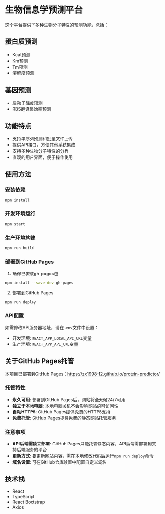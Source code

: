 # 生物信息学预测平台

这个平台提供了多种生物分子特性的预测功能，包括：

## 蛋白质预测
- Kcat预测
- Km预测
- Tm预测
- 溶解度预测

## 基因预测
- 启动子强度预测
- RBS翻译起始率预测

## 功能特点

- 支持单序列预测和批量文件上传
- 提供API接口，方便其他系统集成
- 支持多种生物分子特性的分析
- 直观的用户界面，便于操作使用

## 使用方法

### 安装依赖

```bash
npm install
```

### 开发环境运行

```bash
npm start
```

### 生产环境构建

```bash
npm run build
```

### 部署到GitHub Pages

1. 确保已安装gh-pages包
```bash
npm install --save-dev gh-pages
```

2. 部署到GitHub Pages
```bash
npm run deploy
```

### API配置

如需修改API服务器地址，请在`.env`文件中设置：
- 开发环境: `REACT_APP_LOCAL_API_URL`变量
- 生产环境: `REACT_APP_API_URL`变量

## 关于GitHub Pages托管

本项目已部署到GitHub Pages：https://zx1998-12.github.io/protein-predictor/

### 托管特性

- **永久可用**: 部署到GitHub Pages后，网站将全天候24/7可用
- **独立于本地电脑**: 本地电脑关机不会影响网站的可访问性
- **自动HTTPS**: GitHub Pages提供免费的HTTPS支持
- **免费托管**: GitHub Pages提供免费的静态网站托管服务

### 注意事项

- **API后端需独立部署**: GitHub Pages只能托管静态内容，API后端需部署到支持后端服务的平台
- **更新方式**: 要更新网站内容，需在本地修改代码后运行`npm run deploy`命令
- **域名设置**: 可在GitHub仓库设置中配置自定义域名

## 技术栈

- React
- TypeScript
- React Bootstrap
- Axios 